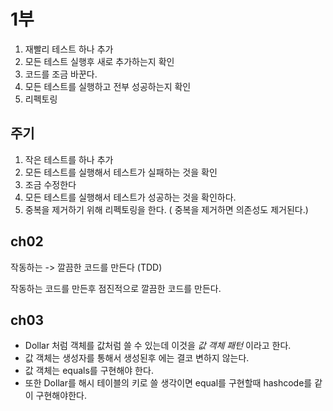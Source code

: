 # 1부

1. 재빨리 테스트 하나 추가
2. 모든 테스트 실행후 새로 추가하는지 확인
3. 코드를 조금 바꾼다.
4. 모든 테스트를 실행하고 전부 성공하는지 확인
5. 리펙토링

## 주기

1. 작은 테스트를 하나 추가
2. 모든 테스트를 실행해서 테스트가 실패하는 것을 확인
3. 조금 수정한다
4. 모든 테스트를 실행해서 테스트가 성공하는 것을 확인하다.
5. 중복을 제거하기 위해 리펙토링을 한다. ( 중복을 제거하면 의존성도 제거된다.)
 

## ch02

작동하는 -> 깔끔한 코드를 만든다 (TDD)

작동하는 코드를 만든후 점진적으로 깔끔한 코드를 만든다.

## ch03

* Dollar 처럼 객체를 값처럼 쓸 수 있는데 이것을 *값 객체 패턴* 이라고 한다. 
* 값 객체는 생성자를 통해서 생성된후 에는 결코 변하지 않는다.
* 값 객체는 equals를 구현해야 한다.
* 또한 Dollar를 해시 테이블의 키로 쓸 생각이면 equal를 구현할때 hashcode를 같이 구현해야한다.


